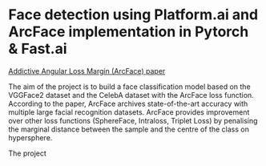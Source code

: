 # Face detection using Platform.ai and ArcFace implementation in Pytorch & Fast.ai

[Addictive Angular Loss Margin (ArcFace) paper](https://arxiv.org/abs/1801.07698)

The aim of the project is to build a face classification model based on the VGGFace2 dataset and the CelebA dataset with the ArcFace loss function. According to the paper, ArcFace archives state-of-the-art accuracy with multiple large facial recognition datasets. ArcFace provides improvement over other loss functions (SphereFace, Intraloss, Triplet Loss) by penalising the marginal distance between the sample and the centre of the class on hypersphere.

The project
